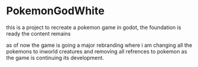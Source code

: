 # PokemonGodWhite

this is a project to recreate a pokemon game in godot,
the foundation is ready the content remains

as of now the game is going a major rebranding where i am changing all the pokemons to inworld creatures and removing all refrences to pokemon as the game is continuing its development.
